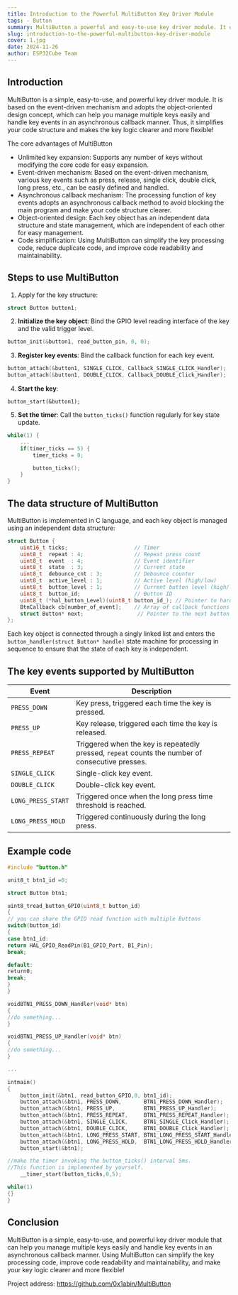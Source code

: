 ```yaml
---
title: Introduction to the Powerful MultiButton Key Driver Module
tags: - Button
summary: MultiButton a powerful and easy-to-use key driver module. It explains its core advantages, usage steps, data structure, supported events, and provides example code.
slug: introduction-to-the-powerful-multibutton-key-driver-module
cover: 1.jpg
date: 2024-11-26
author: ESP32Cube Team
---
```


## Introduction

MultiButton is a simple, easy-to-use, and powerful key driver module. It is based on the event-driven mechanism and adopts the object-oriented design concept, which can help you manage multiple keys easily and handle key events in an asynchronous callback manner. Thus, it simplifies your code structure and makes the key logic clearer and more flexible!

The core advantages of MultiButton

- Unlimited key expansion: Supports any number of keys without modifying the core code for easy expansion.
- Event-driven mechanism: Based on the event-driven mechanism, various key events such as press, release, single click, double click, long press, etc., can be easily defined and handled.
- Asynchronous callback mechanism: The processing function of key events adopts an asynchronous callback method to avoid blocking the main program and make your code structure clearer.
- Object-oriented design: Each key object has an independent data structure and state management, which are independent of each other for easy management.
- Code simplification: Using MultiButton can simplify the key processing code, reduce duplicate code, and improve code readability and maintainability.

## Steps to use MultiButton

1. Apply for the key structure:

```c
struct Button button1;
```

2. **Initialize the key object**: Bind the GPIO level reading interface of the key and the valid trigger level.

```c
button_init(&button1, read_button_pin, 0, 0);
```

3. **Register key events**: Bind the callback function for each key event.

```c
button_attach(&button1, SINGLE_CLICK, Callback_SINGLE_CLICK_Handler);
button_attach(&button1, DOUBLE_CLICK, Callback_DOUBLE_Click_Handler);
```

4. **Start the key**:

```
button_start(&button1);
```

5. **Set the timer**: Call the `button_ticks()` function regularly for key state update.

```c
while(1) {
    ...
    if(timer_ticks == 5) {
        timer_ticks = 0;

        button_ticks();
    }
}
```

## The data structure of MultiButton

MultiButton is implemented in C language, and each key object is managed using an independent data structure:

```c
struct Button {
    uint16_t ticks;                     // Timer
    uint8_t  repeat : 4;                // Repeat press count
    uint8_t  event  : 4;                // Event identifier
    uint8_t  state  : 3;                // Current state
    uint8_t  debounce_cnt : 3;          // Debounce counter
    uint8_t  active_level : 1;          // Active level (high/low)
    uint8_t  button_level : 1;          // Current button level (high/low)
    uint8_t  button_id;                 // Button ID
    uint8_t (*hal_button_Level)(uint8_t button_id_); // Pointer to hardware button level function
    BtnCallback cb[number_of_event];    // Array of callback functions for button events
    struct Button* next;                 // Pointer to the next button in the linked list
};

```

Each key object is connected through a singly linked list and enters the `button_handler(struct Button* handle)` state machine for processing in sequence to ensure that the state of each key is independent.

## The key events supported by MultiButton

| Event              | Description                                                                                      |
| ------------------ | ------------------------------------------------------------------------------------------------ |
| `PRESS_DOWN`       | Key press, triggered each time the key is pressed.                                               |
| `PRESS_UP`         | Key release, triggered each time the key is released.                                            |
| `PRESS_REPEAT`     | Triggered when the key is repeatedly pressed, `repeat` counts the number of consecutive presses. |
| `SINGLE_CLICK`     | Single-click key event.                                                                          |
| `DOUBLE_CLICK`     | Double-click key event.                                                                          |
| `LONG_PRESS_START` | Triggered once when the long press time threshold is reached.                                    |
| `LONG_PRESS_HOLD`  | Triggered continuously during the long press.                                                    |

## Example code

```c
#include "button.h"

unit8_t btn1_id =0;

struct Button btn1;

uint8_tread_button_GPIO(uint8_t button_id)
{
// you can share the GPIO read function with multiple Buttons
switch(button_id)
{
case btn1_id:
return HAL_GPIO_ReadPin(B1_GPIO_Port, B1_Pin);
break;

default:
return0;
break;
}
}

voidBTN1_PRESS_DOWN_Handler(void* btn)
{
//do something...
}

voidBTN1_PRESS_UP_Handler(void* btn)
{
//do something...
}

...

intmain()
{
    button_init(&btn1, read_button_GPIO,0, btn1_id);
    button_attach(&btn1, PRESS_DOWN,       BTN1_PRESS_DOWN_Handler);
    button_attach(&btn1, PRESS_UP,         BTN1_PRESS_UP_Handler);
    button_attach(&btn1, PRESS_REPEAT,     BTN1_PRESS_REPEAT_Handler);
    button_attach(&btn1, SINGLE_CLICK,     BTN1_SINGLE_Click_Handler);
    button_attach(&btn1, DOUBLE_CLICK,     BTN1_DOUBLE_Click_Handler);
    button_attach(&btn1, LONG_PRESS_START, BTN1_LONG_PRESS_START_Handler);
    button_attach(&btn1, LONG_PRESS_HOLD,  BTN1_LONG_PRESS_HOLD_Handler);
    button_start(&btn1);

//make the timer invoking the button_ticks() interval 5ms.
//This function is implemented by yourself.
    __timer_start(button_ticks,0,5);

while(1)
{}
}
```

## Conclusion

MultiButton is a simple, easy-to-use, and powerful key driver module that can help you manage multiple keys easily and handle key events in an asynchronous callback manner. Using MultiButton can simplify the key processing code, improve code readability and maintainability, and make your key logic clearer and more flexible!

Project address: https://github.com/0x1abin/MultiButton